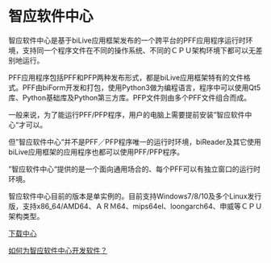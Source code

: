 
# 智应软件中心

智应软件中心是基于biLive应用框架发布的一个跨平台的PFF应用程序运行时环境，支持同一个程序文件在不同的操作系统、不同的ＣＰＵ架构环境下都可以无差别地运行。

PFF应用程序包括PFF和PFP两种发布形式，都是biLive应用框架特有的文件格式。PFF由biForm开发和打包，使用Python3做为编程语言，程序中可以使用Qt5库、Python基础库及Python第三方库。PFP文件则由多个PFF文件组合而成。

一般来说，为了能运行PFF/PFP程序，用户的电脑上需要提前安装”智应软件中心“才可以。

但”智应软件中心“并不是PFF／PFP程序唯一的运行时环境，biReader及其它使用biLive应用框架的应用程序也都可以使用PFF/PFP程序。

”智应软件中心“提供的是一个面向通用场合的、每个PFF可以有独立窗口的运行时环境。

智应软件中心目前的版本是单实例的。目前支持Windows7/8/10及多个Linux发行版，支持x86_64/AMD64、ＡＲＭ64、mips64el、loongarch64、申威等ＣＰＵ架构类型。

[下载中心](/download/index)

[如何为智应软件中心开发软件？](/dziapp/howto)

